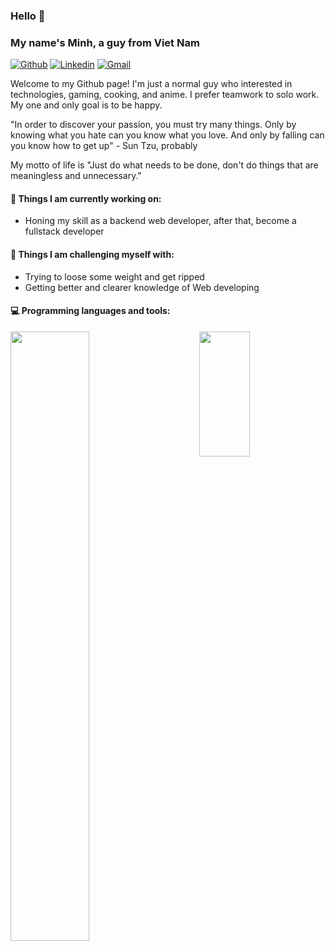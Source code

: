 ### Hello 👋 
### My name's Minh, a guy from Viet Nam 

[![Github](https://img.shields.io/badge/-Github-000?style=flat&logo=Github&logoColor=white)](https://github.com/Minh0511)
[![Linkedin](https://img.shields.io/badge/-LinkedIn-blue?style=flat&logo=Linkedin&logoColor=white)](https://www.linkedin.com/in/vuminhpham/)
[![Gmail](https://img.shields.io/badge/-Gmail-c14438?style=flat&logo=Gmail&logoColor=white)](mailto:vuminhpham2001@gmail.com)

Welcome to my Github page! I'm just a normal guy who interested in technologies, gaming, cooking, and anime. I prefer teamwork to solo work. My one and only goal is to be happy.

"In order to discover your passion, you must try many things. Only by knowing what you hate can you know what you love. And only by falling can you know how to get up" - Sun Tzu, probably 

My motto of life is "Just do what needs to be done, don't do things that are meaningless and unnecessary."


#### 🌱 Things I am currently working on: 
- Honing my skill as a backend web developer, after that, become a fullstack developer

#### :muscle: Things I am challenging myself with:
- Trying to loose some weight and get ripped
- Getting better and clearer knowledge of Web developing

#### :computer: Programming languages and tools:  

<div>
	<img width="50%" align='left'  src="https://github-readme-stats.vercel.app/api?username=Minh0511&show_icons=true&theme=monokai" />
	<img width="40%" height='200px' align='right'  src="https://github-readme-stats.vercel.app/api/top-langs/?username=Minh0511&layout=compact&theme=monokai" />
</div>

